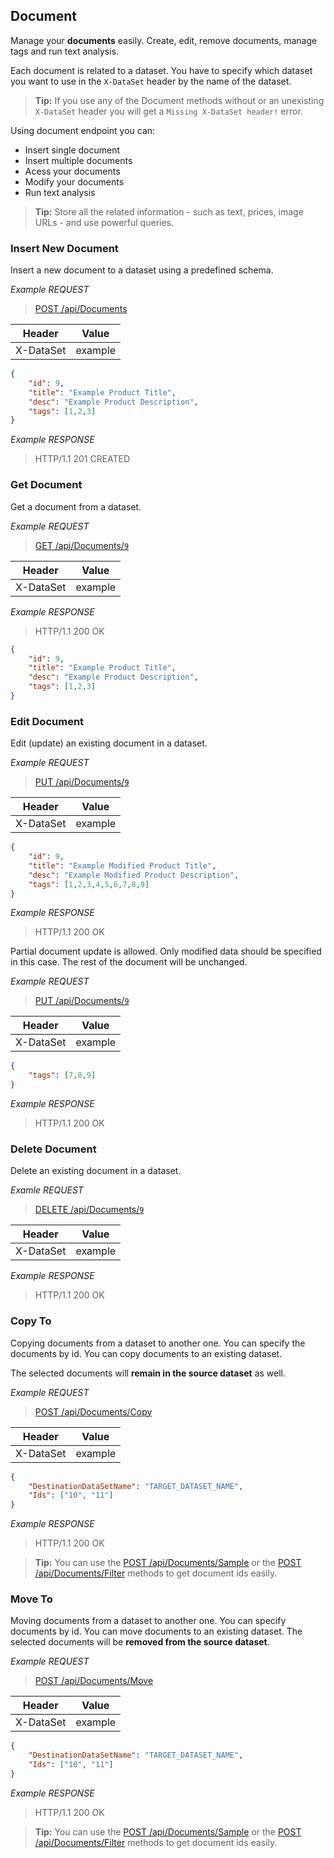 ## Document

Manage your **documents** easily. Create, edit, remove documents, manage tags and run text analysis.

Each document is related to a dataset. You have to specify which dataset you want to use in the `X-DataSet` header by the name of the dataset.

> **Tip:** If you use any of the Document methods without or an unexisting `X-DataSet` header you will get a `Missing X-DataSet header!` error.

Using document endpoint you can:

* Insert single document
* Insert multiple documents
* Acess your documents
* Modify your documents
* Run text analysis

> **Tip:** Store all the related information - such as text, prices, image URLs - and use powerful queries.

### Insert New Document

Insert a new document to a dataset using a predefined schema.

*Example REQUEST*
> [POST /api/Documents](#operation--api-Documents-post)

Header   |Value
---------|---
X-DataSet|example

```JSON
{
    "id": 9,
    "title": "Example Product Title",
    "desc": "Example Product Description",
    "tags": [1,2,3]
}
```

*Example RESPONSE*
> HTTP/1.1 201 CREATED

### Get Document

Get a document from a dataset.

*Example REQUEST*
> [GET /api/Documents/`9`](#operation--api-Documents-get)

Header   |Value
---------|---
X-DataSet|example

*Example RESPONSE*

> HTTP/1.1 200 OK
```JSON
{
    "id": 9,
    "title": "Example Product Title",
    "desc": "Example Product Description",
    "tags": [1,2,3]
}
```

### Edit Document

Edit (update) an existing document in a dataset.

*Example REQUEST*

> [PUT /api/Documents/`9`](#operation--api-Documents-put)

Header   |Value
---------|---
X-DataSet|example

```JSON
{
    "id": 9,
    "title": "Example Modified Product Title",
    "desc": "Example Modified Product Description",
    "tags": [1,2,3,4,5,6,7,8,9]
}
```

*Example RESPONSE*

> HTTP/1.1 200 OK

Partial document update is allowed. Only modified data should be specified in this case. The rest of the document will be unchanged.

*Example REQUEST*

> [PUT /api/Documents/`9`](#operation--api-Documents-put)

Header   |Value
---------|---
X-DataSet|example

```JSON
{
    "tags": [7,8,9]
}
```

*Example RESPONSE*

> HTTP/1.1 200 OK

### Delete Document

Delete an existing document in a dataset.

*Examle REQUEST*

> [DELETE /api/Documents/`9`](#operation--api-Documents-delete)

Header   |Value
---------|---
X-DataSet|example

*Example RESPONSE*

> HTTP/1.1 200 OK

### Copy To

Copying documents from a dataset to another one. You can specify the documents by id. You can copy documents to an existing dataset.

The selected documents will **remain in the source dataset** as well.

*Example REQUEST*

> [POST /api/Documents/Copy](#operation--api-Documents-Copy-post)

Header   |Value
---------|---
X-DataSet|example

```JSON
{
    "DestinationDataSetName": "TARGET_DATASET_NAME",
    "Ids": ["10", "11"]
}
```

*Example RESPONSE*

> HTTP/1.1 200 OK

> **Tip:** You can use the [POST /api/Documents/Sample](#operation--api-Documents-Sample-post) or the [POST /api/Documents/Filter](#operation--api-Documents-Filter-post) methods to get document ids easily.

### Move To

Moving documents from a dataset to another one. You can specify documents by id. You can move documents to an existing dataset. 
The selected documents will be **removed from the source dataset**.

*Example REQUEST*

> [POST /api/Documents/Move](#operation--api-Documents-Move-post)

Header   |Value
---------|---
X-DataSet|example

```JSON
{
    "DestinationDataSetName": "TARGET_DATASET_NAME",
    "Ids": ["10", "11"]
}
```

*Example RESPONSE*

> HTTP/1.1 200 OK

> **Tip:** You can use the [POST /api/Documents/Sample](#operation--api-Documents-Sample-post) or the [POST /api/Documents/Filter](#operation--api-Documents-Filter-post) methods to get document ids easily.
